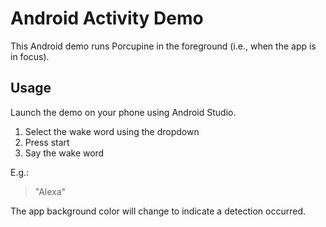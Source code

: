 # Android Activity Demo

This Android demo runs Porcupine in the foreground (i.e., when the app is in focus).

## Usage

Launch the demo on your phone using Android Studio.

1. Select the wake word using the dropdown
2. Press start
3. Say the wake word

E.g.:

> "Alexa"

The app background color will change to indicate a detection occurred.
